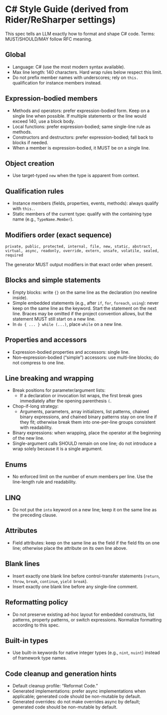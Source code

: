 # C# Style Guide (derived from Rider/ReSharper settings)

This spec tells an LLM exactly how to format and shape C# code. Terms: MUST/SHOULD/MAY follow RFC meaning.

## Global
- Language: C# (use the most modern syntax available).
- Max line length: 140 characters. Hard wrap rules below respect this limit.
- Do not prefix member names with underscores; rely on `this.` qualification for instance members instead.

## Expression-bodied members
- Methods and operators: prefer expression-bodied form. Keep on a single line when possible. If multiple statements or the line would exceed 140, use a block body.
- Local functions: prefer expression-bodied; same single-line rule as methods.
- Constructors and destructors: prefer expression-bodied; fall back to blocks if needed.
- When a member is expression-bodied, it MUST be on a single line.

## Object creation
- Use target-typed `new` when the type is apparent from context.

## Qualification rules
- Instance members (fields, properties, events, methods): always qualify with `this.`.
- Static members of the current type: qualify with the containing type name (e.g., `TypeName.Member`).

## Modifiers order (exact sequence)
`private, public, protected, internal, file, new, static, abstract, virtual, async, readonly, override, extern, unsafe, volatile, sealed, required`

The generator MUST output modifiers in that exact order when present.

## Blocks and simple statements
- Empty blocks: write `{}` on the same line as the declaration (no newline inside).
- Simple embedded statements (e.g., after `if`, `for`, `foreach`, `using`): never keep on the same line as the keyword. Start the statement on the next line. Braces may be omitted if the project convention allows, but the statement MUST still start on a new line.
- In `do { ... } while (...)`, place `while` on a new line.

## Properties and accessors
- Expression-bodied properties and accessors: single line.
- Non–expression-bodied (“simple”) accessors: use multi-line blocks; do not compress to one line.

## Line breaking and wrapping
- Break positions for parameter/argument lists:
  - If a declaration or invocation list wraps, the first break goes immediately after the opening parenthesis `(`.
- Chop-if-long strategy:
  - Arguments, parameters, array initializers, list patterns, chained binary expressions, and chained binary patterns stay on one line if they fit; otherwise break them into one-per-line groups consistent with readability.
- Binary expressions: when wrapping, place the operator at the beginning of the new line.
- Single-argument calls SHOULD remain on one line; do not introduce a wrap solely because it is a single argument.

## Enums
- No enforced limit on the number of enum members per line. Use the line-length rule and readability.

## LINQ
- Do not put the `into` keyword on a new line; keep it on the same line as the preceding clause.

## Attributes
- Field attributes: keep on the same line as the field if the field fits on one line; otherwise place the attribute on its own line above.

## Blank lines
- Insert exactly one blank line before control-transfer statements (`return`, `throw`, `break`, `continue`, `yield break`).
- Insert exactly one blank line before any single-line comment.

## Reformatting policy
- Do not preserve existing ad-hoc layout for embedded constructs, list patterns, property patterns, or switch expressions. Normalize formatting according to this spec.

## Built-in types
- Use built-in keywords for native integer types (e.g., `nint`, `nuint`) instead of framework type names.

## Code cleanup and generation hints
- Default cleanup profile: “Reformat Code.”
- Generated implementations: prefer async implementations when applicable; generated code should be non-mutable by default.
- Generated overrides: do not make overrides async by default; generated code should be non-mutable by default.
